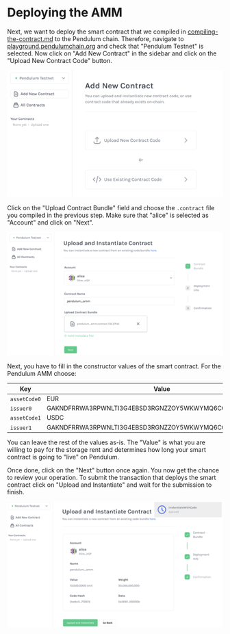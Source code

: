 # Deploying the AMM

Next, we want to deploy the smart contract that we compiled in [compiling-the-contract.md](compiling-the-contract.md "mention") to the Pendulum chain. Therefore, navigate to [playground.pendulumchain.org](https://playground.pendulumchain.org/#/instantiate) and check that "Pendulum Testnet" is selected. Now click on "Add New Contract" in the sidebar and click on the "Upload New Contract Code" button.&#x20;

![](<../../../../.gitbook/assets/image (17).png>)



Click on the "Upload Contract Bundle" field and choose the `.contract` file you compiled in the previous step. Make sure that "alice" is selected as "Account" and click on "Next".

![](<../../../../.gitbook/assets/image (11).png>)

Next, you have to fill in the constructor values of the smart contract. For the Pendulum AMM choose:

| Key          | Value                                                    |
| ------------ | -------------------------------------------------------- |
| `assetCode0` | EUR                                                      |
| `issuer0`    | GAKNDFRRWA3RPWNLTI3G4EBSD3RGNZZOY5WKWYMQ6CQTG3KIEKPYWAYC |
| `assetCode1` | USDC                                                     |
| `issuer1`    | GAKNDFRRWA3RPWNLTI3G4EBSD3RGNZZOY5WKWYMQ6CQTG3KIEKPYWAYC |

You can leave the rest of the values as-is. The "Value" is what you are willing to pay for the storage rent and determines how long your smart contract is going to "live" on Pendulum.&#x20;

Once done, click on the "Next" button once again. You now get the chance to review your operation. To submit the transaction that deploys the smart contract click on "Upload and Instantiate" and wait for the submission to finish.

![](<../../../../.gitbook/assets/image (10).png>)
